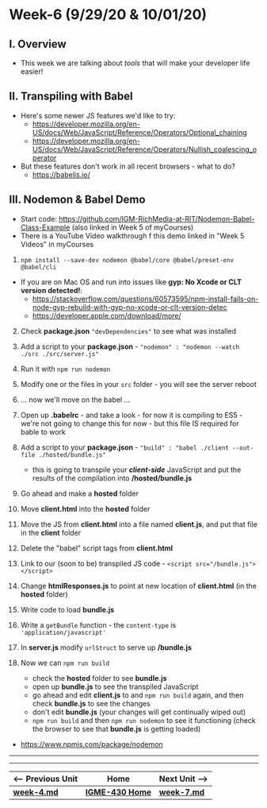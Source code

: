 # Week-6 (9/29/20 & 10/01/20)

## I. Overview
- This week we are talking about *tools* that will make your developer life easier!

## II. Transpiling with Babel

- Here's some newer JS features we'd like to try:
  - https://developer.mozilla.org/en-US/docs/Web/JavaScript/Reference/Operators/Optional_chaining
  - https://developer.mozilla.org/en-US/docs/Web/JavaScript/Reference/Operators/Nullish_coalescing_operator
- But these features don't work in all recent browsers - what to do?
  - https://babeljs.io/
  
## III. Nodemon & Babel Demo

- Start code: https://github.com/IGM-RichMedia-at-RIT/Nodemon-Babel-Class-Example (also linked in Week 5 of myCourses)
- There is a YouTube Video walkthrough f this demo linked in "Week 5 Videos" in myCourses 

1. `npm install --save-dev nodemon @babel/core @babel/preset-env @babel/cli`

- If you are on Mac OS and run into issues like **gyp: No Xcode or CLT version detected!**:
  - https://stackoverflow.com/questions/60573595/npm-install-fails-on-node-gyp-rebuild-with-gyp-no-xcode-or-clt-version-detec
  - https://developer.apple.com/download/more/

2. Check **package.json** `"devDependencies"` to see what was installed

3. Add a script to your **package.json** - `"nodemon" : "nodemon --watch ./src ./src/server.js"`

4. Run it with `npm run nodemon`

5. Modify one or the files in your `src` folder - you will see the server reboot

6. ... now we'll move on the babel ...

7. Open up **.babelrc** - and take a look - for now it is compiling to ES5 - we're not going to change this for now - but this file IS required for bable to work

8. Add a script to your **package.json** - `"build" : "babel ./client --out-file ./hosted/bundle.js"`

    - this is going to transpile your ***client-side*** JavaScript and put the results of the compilation into **/hosted/bundle.js**

9. Go ahead and make a **hosted** folder

10. Move **client.html** into the **hosted** folder

11. Move the JS from **client.html** into a file named **client.js**, and put that file in the **client** folder

12. Delete the "babel" script tags from **client.html**

13. Link to our (soon to be) transpiled JS code - `<script src="/bundle.js"></script>`

14. Change **htmlResponses.js** to point at new location of **client.html** (in the **hosted** folder)

15. Write code to load **bundle.js** 

16. Write a `getBundle` function - the `content-type` is `'application/javascript'`

17. In **server.js** modify `urlStruct` to serve up **/bundle.js**

18. Now we can `npm run build`
    - check the **hosted** folder to see **bundle.js**
    - open up **bundle.js** to see the transpiled JavaScript
    - go ahead and edit **client.js** to and `npm run build` again, and then check **bundle.js** to see the changes
    - don't edit **bundle.js** (your changes will get continually wiped out)
    - `npm run build` and then `npm run nodemon` to see it functioning (check the browser to see that **bundle.js** is getting loaded)
  

- https://www.npmjs.com/package/nodemon
  
  
<hr><hr>  

| <-- Previous Unit | Home | Next Unit -->
| --- | --- | --- 
| [**week-4.md**](week-4.md)     |  [**IGME-430 Home**](../README.md) | [**week-7.md**](week-7.md)
